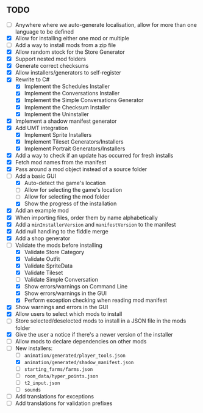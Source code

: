 ## TODO

* [ ] Anywhere where we auto-generate localisation, allow for more than one language to be defined
* [x] Allow for installing either one mod or multiple
* [ ] Add a way to install mods from a zip file
* [x] Allow random stock for the Store Generator
* [x] Support nested mod folders
* [x] Generate correct checksums
* [x] Allow installers/generators to self-register
* [x] Rewrite to C#
  * [x] Implement the Schedules Installer
  * [x] Implement the Conversations Installer
  * [x] Implement the Simple Conversations Generator
  * [x] Implement the Checksum Installer
  * [x] Implement the Uninstaller
* [x] Implement a shadow manifest generator
* [x] Add UMT integration
  * [x] Implement Sprite Installers
  * [x] Implement Tileset Generators/Installers
  * [x] Implement Portrait Generators/Installers
* [x] Add a way to check if an update has occurred for fresh installs
* [x] Fetch mod names from the manifest
* [x] Pass around a mod object instead of a source folder
* [ ] Add a basic GUI
  * [x] Auto-detect the game's location
  * [ ] Allow for selecting the game's location
  * [ ] Allow for selecting the mod folder
  * [x] Show the progress of the installation
* [x] Add an example mod
* [x] When importing files, order them by name alphabetically
* [x] Add a `minInstallerVersion` and `manifestVersion` to the manifest
* [x] Add null handling to the fiddle merge
* [x] Add a shop generator
* [ ] Validate the mods before installing
  * [x] Validate Store Category
  * [x] Validate Outfit
  * [x] Validate SpriteData
  * [x] Validate Tileset
  * [ ] Validate Simple Conversation
  * [x] Show errors/warnings on Command Line
  * [x] Show errors/warnings in the GUI
  * [x] Perform exception checking when reading mod manifest
* [x] Show warnings and errors in the GUI
* [x] Allow users to select which mods to install
* [ ] Store selected/deselected mods to install in a JSON file in the mods folder
* [x] Give the user a notice if there's a newer version of the installer
* [ ] Allow mods to declare dependencies on other mods
* [ ] New installers:
  * [ ] `animation/generated/player_tools.json`
  * [x] `animation/generated/shadow_manifest.json`
  * [ ] `starting_farms/farms.json`
  * [ ] `room_data/hyper_points.json`
  * [ ] `t2_input.json`
  * [ ] `sounds`
* [ ] Add translations for exceptions
* [ ] Add translations for validation prefixes